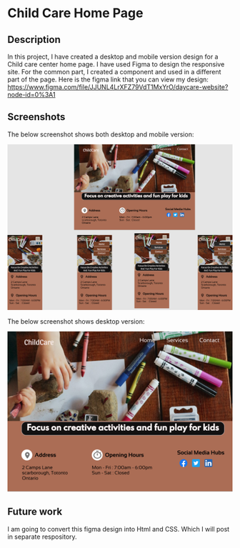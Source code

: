 # Child Care Home Page

## Description
In this project, I have created a desktop and mobile version design for a Child care center home page. 
I have used Figma to design the responsive site. For the common part, I created a component and used in a different part of the page.
Here is the figma link that you can view my design:
https://www.figma.com/file/JJUNL4LrXFZ79VdT1MxYrO/daycare-website?node-id=0%3A1

## Screenshots

The below screenshot shows both desktop and mobile version:

![alt text](https://github.com/surjadevi/design/blob/main/allweb.png)

The below screenshot shows desktop  version:

![alt text](https://github.com/surjadevi/design/blob/main/desktop.png)


## Future work
I am going to convert this figma design into Html and CSS. Which I will post in separate respository.


